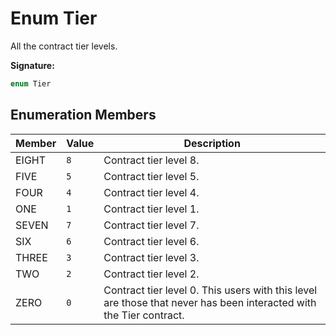 
# Enum Tier

All the contract tier levels.

<b>Signature:</b>

```typescript
enum Tier 
```

## Enumeration Members

|  Member | Value | Description |
|  --- | --- | --- |
|  EIGHT | `8` | Contract tier level 8. |
|  FIVE | `5` | Contract tier level 5. |
|  FOUR | `4` | Contract tier level 4. |
|  ONE | `1` | Contract tier level 1. |
|  SEVEN | `7` | Contract tier level 7. |
|  SIX | `6` | Contract tier level 6. |
|  THREE | `3` | Contract tier level 3. |
|  TWO | `2` | Contract tier level 2. |
|  ZERO | `0` | Contract tier level 0. This users with this level are those that never has been interacted with the Tier contract. |

